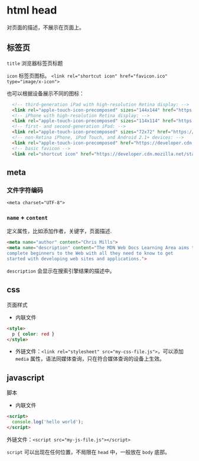 # html head

对页面的描述，不展示在页面上。

## 标签页

`title` 浏览器标签页标题

`icon` 标签页图标。
`<link rel="shortcut icon" href="favicon.ico" type="image/x-icon">`

也可以根据设备展示不同的图标：

```html
  <!-- third-generation iPad with high-resolution Retina display: -->
  <link rel="apple-touch-icon-precomposed" sizes="144x144" href="https://developer.cdn.mozilla.net/static/img/favicon144.a6e4162070f4.png">
  <!-- iPhone with high-resolution Retina display: -->
  <link rel="apple-touch-icon-precomposed" sizes="114x114" href="https://developer.cdn.mozilla.net/static/img/favicon114.0e9fabd44f85.png">
  <!-- first- and second-generation iPad: -->
  <link rel="apple-touch-icon-precomposed" sizes="72x72" href="https://developer.cdn.mozilla.net/static/img/favicon72.8ff9d87c82a0.png">
  <!-- non-Retina iPhone, iPod Touch, and Android 2.1+ devices: -->
  <link rel="apple-touch-icon-precomposed" href="https://developer.cdn.mozilla.net/static/img/favicon57.a2490b9a2d76.png">
  <!-- basic favicon -->
  <link rel="shortcut icon" href="https://developer.cdn.mozilla.net/static/img/favicon32.e02854fdcf73.png">
```

## meta

### 文件字符编码

`<meta charset="UTF-8">`

### `name` + `content`

定义属性，比如添加作者，关键字，页面描述.

```html
<meta name="author" content="Chris Mills">
<meta name="description" content="The MDN Web Docs Learning Area aims to provide
complete beginners to the Web with all they need to know to get
started with developing web sites and applications.">
```

`description` 会显示在搜索引擎结果的描述中。

## css

页面样式

* 内联文件

```html
<style>
  p { color: red }
</style>
```

* 外链文件：`<link rel="stylesheet" src="my-css-file.js">`，可以添加 `media` 属性，语法同媒体查询，只在符合媒体查询的设备上生效。

## javascript

脚本

* 内联文件

```html
<script>
  console.log('hello world');
</script>
```

外链文件：`<script src="my-js-file.js"></script>`

`script` 可以出现在任何位置，不局限在 `head` 中，一般放在 `body` 底部。
